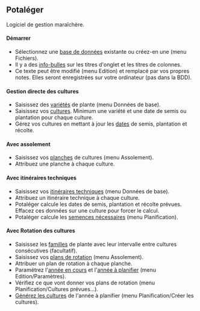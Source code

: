 ﻿
## Potaléger

Logiciel de gestion maraîchère.

#### Démarrer

- Sélectionnez une <u>base de données</u> existante ou créez-en une (menu Fichiers).
- Il y a des <u>info-bulles</u> sur les titres d'onglet et les titres de colonnes.
- Ce texte peut être modifié (menu Edition) et remplacé par vos propres notes. Elles seront enregistrées sur votre ordinateur (pas dans la BDD).

#### Gestion directe des cultures

- Saisissez des <u>variétés</u> de plante (menu Données de base).
- Saisissez vos <u>cultures</u>. Minimum une variété et une date de semis ou
plantation pour chaque culture.
- Gérez vos cultures en mettant à jour les <u>dates</u> de semis, plantation et récolte.

#### Avec assolement

- Saisissez vos <u>planches</u> de cultures (menu Assolement).
- Attribuez une planche à chaque culture.

#### Avec itinéraires techniques

- Saisissez vos <u>itinéraires techniques</u> (menu Données de base).
- Attribuez un itinéraire technique à chaque culture.
- Potaléger calcule les dates de semis, plantation et récolte prévues. Effacez
ces données sur une culture pour forcer le calcul.
- Potaléger calcule les <u>semences nécessaires</u> (menu Planification).

#### Avec Rotation des cultures

- Saisissez les <u>familles</u> de plante avec leur intervalle entre cultures
consécutives (facultatif).
- Saisissez vos <u>plans de rotation</u> (menu Assolement).
- Attribuer un plan de rotation à chaque planche.
- Paramétrez l'<u>année en cours</u> et l'<u>année à planifier</u> (menu Edition/Paramètres).
- Vérifiez ce que vont donner vos plans de rotation (menu Planification/Cultures prévues...).
- <u>Générez les cultures</u> de l'année à planifier (menu Planification/Créer les
cultures).



